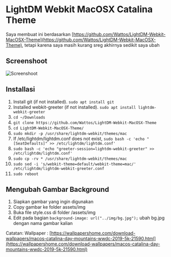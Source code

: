 LightDM Webkit MacOSX Catalina Theme
===========================

Saya membuat ini berdasarkan [https://github.com/Wattos/LightDM-Webkit-MacOSX-Theme](https://github.com/Wattos/LightDM-Webkit-MacOSX-Theme), tetapi karena saya masih kurang sreg akhirnya sedikit saya ubah

## Screenshoot
![Screenshoot]()

## Installasi

1. Install git (if not installed). ```sudo apt install git```
2. Installed webkit-greeter (if not installed). ```sudo apt install lightdm-webkit-greeter```
3. ```cd ~/Downloads```
4. ```git clone https://github.com/Wattos/LightDM-Webkit-MacOSX-Theme```
5. ```cd LightDM-Webkit-MacOSX-Theme/```
6. ```sudo mkdir -p /usr/share/lightdm-webkit/themes/mac```
7. If /etc/lightdm/lightdm.conf does not exist, ```sudo bash -c 'echo "[SeatDefaults]" >> /etc/lightdm/lightdm.conf'```
8. ```sudo bash -c 'echo "greeter-session=lightdm-webkit-greeter" >> /etc/lightdm/lightdm.conf'```
9. ```sudo cp -rv * /usr/share/lightdm-webkit/themes/mac```
10. ```sudo sed -i 's/webkit-theme=default/webkit-theme=mac/' /etc/lightdm/lightdm-webkit-greeter.conf```
11. ```sudo reboot```

## Mengubah Gambar Background
1. Siapkan gambar yang ingin digunakan
2. Copy gambar ke folder assets/img
3. Buka file style.css di folder /assets/img
4. Edit pada bagian ```background-image: url("../img/bg.jpg");``` ubah bg.jpg dengan nama gambar kalian

Catatan:
Wallpaper : 
[https://wallpapershome.com/download-wallpapers/macos-catalina-day-mountains-wwdc-2019-5k-21590.html](https://wallpapershome.com/download-wallpapers/macos-catalina-day-mountains-wwdc-2019-5k-21590.html)